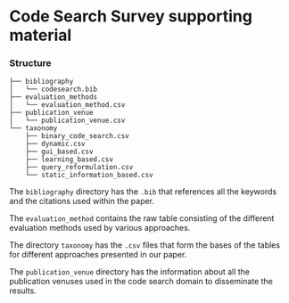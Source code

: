 # Code Search Survey supporting material

### Structure

```
├── bibliography
│   └── codesearch.bib
├── evaluation_methods
│   └── evaluation_method.csv
├── publication_venue
│   └── publication_venue.csv
└── taxonomy
    ├── binary_code_search.csv
    ├── dynamic.csv
    ├── gui_based.csv
    ├── learning_based.csv
    ├── query_reformulation.csv
    └── static_information_based.csv
```

The `bibliography` directory has the `.bib` that references all the keywords and the citations used within the paper.

The `evaluation_method` contains the raw table consisting of the different evaluation methods used by various approaches.

The directory `taxonomy` has the `.csv` files that form the bases of the tables for different approaches presented in our paper.

The `publication_venue` directory has the information about all the publication venuses used in the code search domain to disseminate the results.
